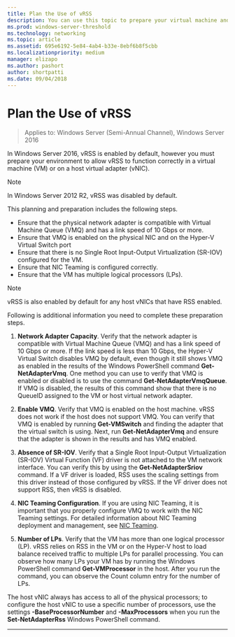 ```yaml
---
title: Plan the Use of vRSS
description: You can use this topic to prepare your virtual machine and Hyper-V host for using vRSS in Windows Server 2016.
ms.prod: windows-server-threshold
ms.technology: networking
ms.topic: article
ms.assetid: 695e6192-5e84-4ab4-b33e-8ebf6b8f5cbb
ms.localizationpriority: medium
manager: elizapo
ms.author: pashort
author: shortpatti
ms.date: 09/04/2018
---
```


# Plan the Use of vRSS

>Applies to: Windows Server (Semi-Annual Channel), Windows Server 2016

In Windows Server 2016, vRSS is enabled by default, however you must prepare your environment to allow vRSS to function correctly in a virtual machine \(VM\) or on a host virtual adapter \(vNIC\).

>[!NOTE]
>In Windows Server 2012 R2, vRSS was disabled by default.

This planning and preparation includes the following steps.

- Ensure that the physical network adapter is compatible with Virtual Machine Queue \(VMQ\) and has a link speed of 10 Gbps or more.
- Ensure that VMQ is enabled on the physical NIC and on the Hyper\-V Virtual Switch port
- Ensure that there is no Single Root Input\-Output Virtualization \(SR\-IOV\) configured for the VM.
- Ensure that NIC Teaming is configured correctly.
- Ensure that the VM has multiple logical processors \(LPs\).

>[!NOTE]
>vRSS is also enabled by default for any host vNICs that have RSS enabled.

Following is additional information you need to complete these preparation steps.
  
1. **Network Adapter Capacity**. Verify that the network adapter is compatible with Virtual Machine Queue \(VMQ\) and has a link speed of 10 Gbps or more. If the link speed is less than 10 Gbps, the Hyper\-V Virtual Switch disables VMQ by default, even though it still shows VMQ as enabled in the results of the Windows PowerShell command **Get-NetAdapterVmq**. One method you can use to verify that VMQ is enabled or disabled is to use the command **Get-NetAdapterVmqQueue**.  If VMQ is disabled, the results of this command show that there is no QueueID assigned to the VM or host virtual network adapter. 
  
2. **Enable VMQ**. Verify that VMQ is enabled on the host machine. vRSS does not work if the host does not support VMQ. You can verify that VMQ is enabled by running **Get-VMSwitch** and finding the adapter that the virtual switch is using. Next, run **Get-NetAdapterVmq** and ensure that the adapter is shown in the results and has VMQ enabled.
  
3. **Absence of SR\-IOV**. Verify that a Single Root Input\-Output Virtualization \(SR\-IOV\) Virtual Function \(VF\) driver is not attached to the VM network interface. You can verify this by using the **Get-NetAdapterSriov** command. If a VF driver is loaded, RSS uses the scaling settings from this driver instead of those configured by vRSS. If the VF driver does not support RSS, then vRSS is disabled.
  
4. **NIC Teaming Configuration**. If you are using NIC Teaming, it is important that you properly configure VMQ to work with the NIC Teaming settings. For detailed information about NIC Teaming deployment and management, see [NIC Teaming](https://docs.microsoft.com/windows-server/networking/technologies/nic-teaming/nic-teaming).

5. **Number of LPs**. Verify that the VM has more than one logical processor \(LP\). vRSS relies on RSS in the VM or on the Hyper-V host to load balance received traffic to multiple LPs for parallel processing. You can observe how many LPs your VM has by running the Windows PowerShell command **Get-VMProcessor** in the host. After you run the command, you can observe the Count column entry for the number of LPs.

The host vNIC always has access to all of the physical processors; to configure the host vNIC to use a specific number of processors, use the settings **-BaseProcessorNumber** and **-MaxProcessors** when you run the **Set-NetAdapterRss** Windows PowerShell command.

---